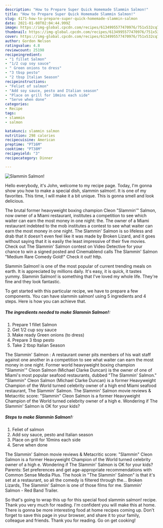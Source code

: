 ```yaml
---
description: "How to Prepare Super Quick Homemade Slammin Salmon!"
title: "How to Prepare Super Quick Homemade Slammin Salmon!"
slug: 4171-how-to-prepare-super-quick-homemade-slammin-salmon
date: 2021-01-08T02:04:44.999Z
image: https://img-global.cpcdn.com/recipes/6134995577470976/751x532cq70/slammin-salmon-recipe-main-photo.jpg
thumbnail: https://img-global.cpcdn.com/recipes/6134995577470976/751x532cq70/slammin-salmon-recipe-main-photo.jpg
cover: https://img-global.cpcdn.com/recipes/6134995577470976/751x532cq70/slammin-salmon-recipe-main-photo.jpg
author: Gordon Nelson
ratingvalue: 4.8
reviewcount: 25198
recipeingredient:
- "1 fillet Salmon"
- "1/2 cup soy sauce"
- " Green onions to dress"
- "3 tbsp pesto"
- "2 tbsp Italian Season"
recipeinstructions:
- "Feliet of salmon"
- "Add soy sauce, pesto and Italian season"
- "Place on grill for 10mins each side"
- "Serve when done"
categories:
- Recipe
tags:
- slammin
- salmon

katakunci: slammin salmon 
nutrition: 298 calories
recipecuisine: American
preptime: "PT16M"
cooktime: "PT38M"
recipeyield: "3"
recipecategory: Dinner

---
```



![Slammin Salmon!](https://img-global.cpcdn.com/recipes/6134995577470976/751x532cq70/slammin-salmon-recipe-main-photo.jpg)

Hello everybody, it's John, welcome to my recipe page. Today, I'm gonna show you how to make a special dish, slammin salmon!. It is one of my favorites. This time, I will make it a bit unique. This is gonna smell and look delicious.

The brutal former heavyweight boxing champion Cleon &#34;Slammin&#39;&#34; Salmon, now owner of a Miami restaurant, institutes a competition to see which waiter can earn the most money in one night: the. The owner of a Miami restaurant indebted to the mob institutes a contest to see what waiter can earn the most money in one night. The Slammin&#39; Salmon is so lifeless and drab that it doesn&#39;t even feel like it was made by Broken Lizard, and it goes without saying that it is easily the least impressive of their five movies. Check out The Slammin&#39; Salmon contest on Video Detective for your chance to win a signed posted and Cinemablend calls The Slammin&#39; Salmon &#34;Medium Rare Comedy Gold!&#34; Check it out! http.

Slammin Salmon! is one of the most popular of current trending meals on earth. It is appreciated by millions daily. It's easy, it is quick, it tastes yummy. Slammin Salmon! is something that I've loved my whole life. They're fine and they look fantastic.


To get started with this particular recipe, we have to prepare a few components. You can have slammin salmon! using 5 ingredients and 4 steps. Here is how you can achieve that.

<!--inarticleads1-->

##### The ingredients needed to make Slammin Salmon!:

1. Prepare 1 fillet Salmon
1. Get 1/2 cup soy sauce
1. Make ready  Green onions (to dress)
1. Prepare 3 tbsp pesto
1. Take 2 tbsp Italian Season


The Slammin&#39; Salmon : A restaurant owner pits members of his wait staff against one another in a competition to see what waiter can earn the most money in one night. Former world heavyweight boxing champion &#34;Slammin&#39;&#34; Cleon Salmon (Michael Clarke Duncan) is the owner of one of Miami&#39;s most popular seafood restaurants, dubbed &#34;The Slammin&#39; Salmon.&#34; &#34;Slammin&#34; Cleon Salmon (Michael Clarke Duncan) is a former Heavyweight Champion of the World turned celebrity owner of a high end Miami seafood restaurant, The Slammin&#39; Salmon. The Slammin&#39; Salmon movie reviews &amp; Metacritic score: &#34;Slammin&#34; Cleon Salmon is a former Heavyweight Champion of the World turned celebrity owner of a high e. Wondering if The Slammin&#39; Salmon is OK for your kids? 

<!--inarticleads2-->

##### Steps to make Slammin Salmon!:

1. Feliet of salmon
1. Add soy sauce, pesto and Italian season
1. Place on grill for 10mins each side
1. Serve when done


The Slammin&#39; Salmon movie reviews &amp; Metacritic score: &#34;Slammin&#34; Cleon Salmon is a former Heavyweight Champion of the World turned celebrity owner of a high e. Wondering if The Slammin&#39; Salmon is OK for your kids? Parents: Set preferences and get age-appropriate recommendations with Common Sense Media Plus. The hook in &#34;The Slammin&#39; Salmon&#34; is that it&#39;s set at a restaurant, so all the comedy is filtered through the… Broken Lizards, The Slammin&#39; Salmon is one of those films for me. Slammin&#39; Salmon - Red Band Trailer. 

So that's going to wrap this up for this special food slammin salmon! recipe. Thank you very much for reading. I'm confident you will make this at home. There is gonna be more interesting food at home recipes coming up. Don't forget to save this page in your browser, and share it to your family, colleague and friends. Thank you for reading. Go on get cooking!
